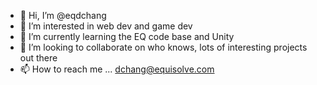 - 👋 Hi, I’m @eqdchang
- 👀 I’m interested in web dev and game dev
- 🌱 I’m currently learning the EQ code base and Unity
- 💞️ I’m looking to collaborate on who knows, lots of interesting projects out there
- 📫 How to reach me ... dchang@equisolve.com

<!---
eqdchang/eqdchang is a ✨ special ✨ repository because its `README.md` (this file) appears on your GitHub profile.
You can click the Preview link to take a look at your changes.
--->
